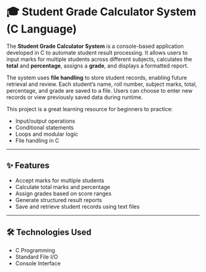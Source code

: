 # 🎓 Student Grade Calculator System (C Language)

The **Student Grade Calculator System** is a console-based application developed in C to automate student result processing. It allows users to input marks for multiple students across different subjects, calculates the **total** and **percentage**, assigns a **grade**, and displays a formatted report.

The system uses **file handling** to store student records, enabling future retrieval and review. Each student’s name, roll number, subject marks, total, percentage, and grade are saved to a file. Users can choose to enter new records or view previously saved data during runtime.

This project is a great learning resource for beginners to practice:
- Input/output operations
- Conditional statements
- Loops and modular logic
- File handling in C

---

## ✨ Features
- Accept marks for multiple students  
- Calculate total marks and percentage  
- Assign grades based on score ranges  
- Generate structured result reports  
- Save and retrieve student records using text files  

---

## 🛠 Technologies Used
- C Programming  
- Standard File I/O  
- Console Interface  

